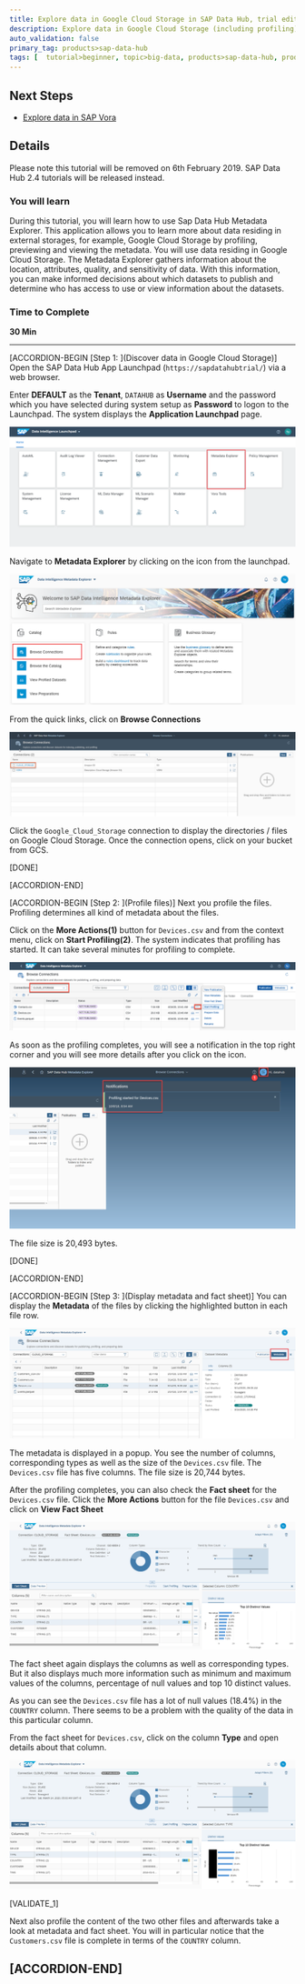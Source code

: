 ```yaml
---
title: Explore data in Google Cloud Storage in SAP Data Hub, trial edition 2.3
description: Explore data in Google Cloud Storage (including profiling) by using SAP Data Hub, trial edition 2.3.
auto_validation: false
primary_tag: products>sap-data-hub
tags: [  tutorial>beginner, topic>big-data, products>sap-data-hub, products>sap-vora  ]
---
```


## Next Steps
 - [Explore data in SAP Vora](https://developers.sap.com/germany/tutorials/datahub-trial-v2-discovery-part02.html)

## Details
Please note this tutorial will be removed on 6th February 2019. SAP Data Hub 2.4 tutorials will be released instead.
### You will learn  
During this tutorial, you will learn how to use Sap Data Hub Metadata Explorer. This application allows you to learn more about data residing in external storages, for example, Google Cloud Storage by profiling, previewing and viewing the metadata. You will use data residing in Google Cloud Storage. The Metadata Explorer gathers information about the location, attributes, quality, and sensitivity of data. With this information, you can make informed decisions about which datasets to publish and determine who has access to use or view information about the datasets.

### Time to Complete
**30 Min**

---

[ACCORDION-BEGIN [Step 1: ](Discover data in Google Cloud Storage)]
Open the SAP Data Hub App Launchpad (`https://sapdatahubtrial/`) via a web browser.

Enter **DEFAULT** as the **Tenant**, `DATAHUB` as **Username** and the password which you have selected during system setup as **Password** to logon to the Launchpad. The system displays the **Application Launchpad** page.

![picture_01](./datahub-trial-v2-discovery-part01_01.png)  

Navigate to **Metadata Explorer** by clicking on the icon from the launchpad.

![picture_02](./datahub-trial-v2-discovery-part01_02.png)

From the quick links, click on **Browse Connections**

![picture_03](./datahub-trial-v2-discovery-part01_03.png)

Click the `Google_Cloud_Storage` connection to display the directories / files on Google Cloud Storage. Once the connection opens, click on your bucket from GCS.

[DONE]

[ACCORDION-END]

[ACCORDION-BEGIN [Step 2: ](Profile files)]
Next you profile the files. Profiling determines all kind of metadata about the files.

Click on the **More Actions(1)** button for `Devices.csv` and from the context menu, click on **Start Profiling(2)**. The system indicates that profiling has started. It can take several minutes for profiling to complete.

![picture_04](./datahub-trial-v2-discovery-part01_04.png)

As soon as the profiling completes, you will see a notification in the top right corner and you will see more details after you click on the icon.

![picture_05](./datahub-trial-v2-discovery-part01_05.png)  

The file size is 20,493 bytes.

[DONE]

[ACCORDION-END]

[ACCORDION-BEGIN [Step 3: ](Display metadata and fact sheet)]
You can display the **Metadata** of the files by clicking the highlighted button in each file row.

![picture_06](./datahub-trial-v2-discovery-part01_06.png)  

The metadata is displayed in a popup. You see the number of columns, corresponding types as well as the size of the `Devices.csv` file. The `Devices.csv` file has five columns. The file size is 20,744 bytes.

After the profiling completes, you can also check the **Fact sheet** for the `Devices.csv` file. Click the **More Actions** button for the file `Devices.csv` and click on **View Fact Sheet**

![picture_07](./datahub-trial-v2-discovery-part01_07.png)  

The fact sheet again displays the columns as well as corresponding types. But it also displays much more information such as minimum and maximum values of the columns, percentage of null values and top 10 distinct values.

As you can see the `Devices.csv` file has a lot of null values (18.4%) in the `COUNTRY` column. There seems to be a problem with the quality of the data in this particular column.

From the fact sheet for `Devices.csv`, click on the column **Type** and open details about that column.

![picture_08](./datahub-trial-v2-discovery-part01_08.png)

[VALIDATE_1]

Next also profile the content of the two other files and afterwards take a look at metadata and fact sheet. You will in particular notice that the `Customers.csv` file is complete in terms of the `COUNTRY` column.

[ACCORDION-END]
---
